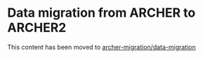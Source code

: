 # Data migration from ARCHER to ARCHER2

This content has been moved to [archer-migration/data-migration](https://docs.archer2.ac.uk/archer-migration/data-migration/)


